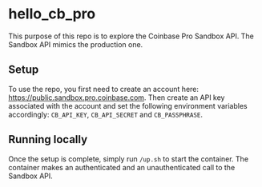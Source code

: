 # hello_cb_pro

This purpose of this repo is to explore the Coinbase Pro Sandbox API.
The Sandbox API mimics the production one.

## Setup

To use the repo, you first need to create an account here: https://public.sandbox.pro.coinbase.com.
Then create an API key associated with the account and set the following environment variables accordingly:
```CB_API_KEY```, ```CB_API_SECRET``` and ```CB_PASSPHRASE```.

## Running locally

Once the setup is complete, simply run ```/up.sh``` to start the container.
The container makes an authenticated and an unauthenticated call to the Sandbox API.
